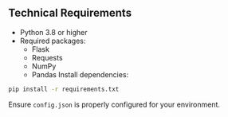 ## Technical Requirements
- Python 3.8 or higher
- Required packages:
  - Flask
  - Requests
  - NumPy
  - Pandas
Install dependencies:
```bash
pip install -r requirements.txt
```
Ensure `config.json` is properly configured for your environment.